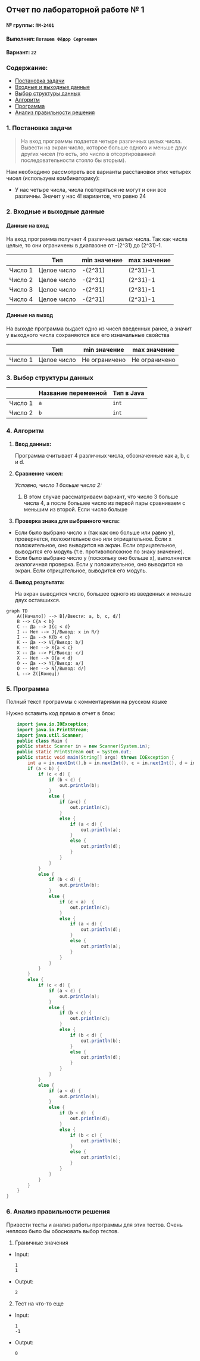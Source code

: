 ## Отчет по лабораторной работе № 1

#### № группы: `ПМ-2401`

#### Выполнил: `Поташев Фёдор Сергеевич`

#### Вариант: `22`

### Cодержание:

- [Постановка задачи](#1-постановка-задачи)
- [Входные и выходные данные](#2-входные-и-выходные-данные)
- [Выбор структуры данных](#3-выбор-структуры-данных)
- [Алгоритм](#4-алгоритм)
- [Программа](#5-программа)
- [Анализ правильности решения](#6-анализ-правильности-решения)

### 1. Постановка задачи

> На вход программы подается четыре различных целых числа. Вывести на
экран число, которое больше одного и меньше двух других чисел (то есть,
это число в отсортированной последовательности стояло бы вторым).

Нам необходимо рассмотреть все варианты расстановки этих четырех чисел (используем комбинаторику):

- У нас четыре числа, числа повторяться не могут и они все различны. Значит у нас 4!
вариантов, что равно 24



### 2. Входные и выходные данные

#### Данные на вход
На вход программа получает 4 различных целых числа. Так как числа целые, то они 
ограничены в диапазоне от -(2^31) до (2^31)-1.

|         | Тип         | min значение | max значение |
|---------|-------------|--------------|--------------|
| Число 1 | Целое число | -(2^31)      | (2^31)-1     |
| Число 2 | Целое число | -(2^31)      | (2^31)-1     |
| Число 3 | Целое число | -(2^31)      | (2^31)-1     |
| Число 4 | Целое число | -(2^31)      | (2^31)-1     |

#### Данные на выход
На выходе программа выдает одно из чисел введенных ранее, а значит у выходного числа
сохраняются все его изначальные свойства

|         | Тип         | min значение  | max значение  |
|---------|-------------|---------------|---------------|
| Число 1 | Целое число | Не ограничено | Не ограничено |

### 3. Выбор структуры данных

|         | Название переменной | Тип в Java |
|---------|---------------------|------------|
| Число 1 | `a`                 | `int`      |
| Число 2 | `b`                 | `int`      |

### 4. Алгоритм
1. **Ввод данных:**

    Программа считывает 4 различных числа, обозначенные как a, b, c и d.

2. **Сравнение чисел:**

   *Условно, число 1 больше числа 2:*
    1. В этом случае рассматриваем вариант, что число 3 больше числа 4, а после большее число
      из первой пары сравниваем с меньшим из второй. Если число больше
3. **Проверка знака для выбранного числа:**

- Если было выбрано число x (так как оно больше или равно y), проверяется, положительное оно или отрицательное. Если x положительное, оно выводится на экран. Если отрицательное, выводится его модуль (т.е. противоположное по знаку значение).
- Если было выбрано число y (поскольку оно больше x), выполняется аналогичная проверка. Если y положительное, оно выводится на экран. Если отрицательное, выводится его модуль.
4. **Вывод результата:**

    На экран выводится число, большее одного из введенных и меньше двух оставшихся.

```mermaid
graph TD
    A([Начало]) --> B[/Ввести: a, b, c, d/]
    B --> C{a < b}
    C -- Да --> I{c < d}
    I -- Нет --> J{/Вывод: x in R/}
    I -- Да --> K{b < c}
    K -- Да --> V[/Вывод: b/]
    K -- Нет --> X{a < c}
    X -- Да --> P[/Вывод: c/]
    X -- Нет --> O{a < d}
    O -- Да --> Y[/Вывод: a/]
    O -- Нет --> N[/Вывод: d/]
    L --> Z([Конец])
```

### 5. Программа

Полный текст программы с комментариями на русском языке

Нужно вставить код прямо в отчет в блок:

```java
    import java.io.IOException;
    import java.io.PrintStream;
    import java.util.Scanner;
    public class Main {
    public static Scanner in = new Scanner(System.in);
    public static PrintStream out = System.out;
    public static void main(String[] args) throws IOException {
        int a = in.nextInt(),b = in.nextInt(), c = in.nextInt(), d = in.nextInt();
        if (a < b) {
            if (c < d) {
                if (b < c) {
                    out.println(b);
                }
                else {
                    if (a<c) {
                        out.println(c);
                    }
                    else {
                        if (a < d) {
                            out.println(a);
                        }
                        else {
                            out.println(d);
                        }
                    }
                }
            }
            else {
                if (b < d) {
                    out.println(b);
                }
                else {
                    if (c < a)  {
                        out.println(c);
                    }
                    else {
                        if (a < d) {
                            out.println(d);
                        }
                        else {
                            out.println(a);
                        }
                    }
                }
            }
        }
        else {
            if (c < d) {
                if (a < c) {
                    out.println(a);
                }
                else {
                    if (b < c) {
                        out.println(c);
                    }
                    else {
                        if (b < d) {
                            out.println(b);
                        }
                        else {
                            out.println(d);
                        }
                    }
                }
            }
            else {
                if (a < d) {
                    out.println(a);
                }
                else {
                    if (b < d)  {
                        out.println(d);
                    }
                    else {
                        if (b < c) {
                            out.println(b);
                        }
                        else {
                            out.println(c);
                        }
                    }
                }
            }
        }
    }
}
``` 

### 6. Анализ правильности решения

Привести тесты и анализ работы программы для этих тестов.
Очень неплохо было бы обосновать выбор тестов.

1. Граничные значения

- Input:
    ```
    1
    1
    ```

- Output:
    ```
    2
    ```

2. Тест на что-то еще

- Input:
    ```
    1
    -1
    ```

- Output:
    ```
    0
    ```